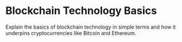 # Blockchain Technology Basics

Explain the basics of blockchain technology in simple terms and how it underpins cryptocurrencies like Bitcoin and Ethereum.